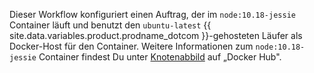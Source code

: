 Dieser Workflow konfiguriert einen Auftrag, der im `node:10.18-jessie` Container läuft und benutzt den `ubuntu-latest` {{ site.data.variables.product.prodname_dotcom }}-gehosteten Läufer als Docker-Host für den Container. Weitere Informationen zum `node:10.18-jessie` Container findest Du unter [Knotenabbild](https://hub.docker.com/_/node) auf „Docker Hub".
